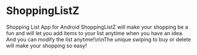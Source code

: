 # ShoppingListZ
Shopping List App for Android
ShoppingListZ will make your shopping be a fun and will let you add items to your list anytime when you have an idea.
And you can modify the list anytime!\n\nThe unique swiping to buy or delete will make your shopping so easy!
